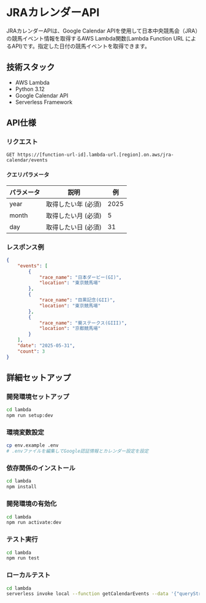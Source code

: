 # JRAカレンダーAPI

JRAカレンダーAPIは、Google Calendar APIを使用して日本中央競馬会（JRA）の競馬イベント情報を取得するAWS Lambda関数(Lambda Function URL によるAPI)です。指定した日付の競馬イベントを取得できます。

## 技術スタック
- AWS Lambda
- Python 3.12
- Google Calendar API
- Serverless Framework

## API仕様
### リクエスト
```
GET https://[function-url-id].lambda-url.[region].on.aws/jra-calendar/events
```

#### クエリパラメータ
| パラメータ | 説明 | 例 |
| --- | --- | --- |
| year | 取得したい年 (必須) | 2025 |
| month | 取得したい月 (必須) | 5 |
| day | 取得したい日 (必須) | 31 |


### レスポンス例
```json
{
	"events": [
		{
			"race_name": "日本ダービー(GI)",
			"location": "東京競馬場"
		},
		{
			"race_name": "目黒記念(GII)",
			"location": "東京競馬場"
		},
		{
			"race_name": "葵ステークス(GIII)",
			"location": "京都競馬場"
		}
	],
	"date": "2025-05-31",
	"count": 3
}
```

## 詳細セットアップ

### 開発環境セットアップ
```bash
cd lambda
npm run setup:dev
```

### 環境変数設定
```bash
cp env.example .env
# .envファイルを編集してGoogle認証情報とカレンダー設定を設定
```


### 依存関係のインストール
```bash
cd lambda
npm install
```

### 開発環境の有効化
```bash
cd lambda
npm run activate:dev
```

### テスト実行
```bash
cd lambda
npm run test
```

### ローカルテスト
```bash
cd lambda
serverless invoke local --function getCalendarEvents --data '{"queryStringParameters": {"year": "2025", "month": "5", "day": "31"}}'
```
